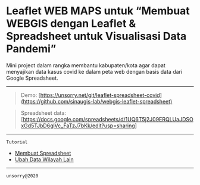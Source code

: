 # Leaflet WEB MAPS untuk “Membuat WEBGIS dengan Leaflet & Spreadsheet untuk Visualisasi Data Pandemi”

Mini project dalam rangka membantu kabupaten/kota agar dapat menyajikan data kasus covid ke dalam peta web dengan basis data dari Google Spreadsheet.

---

> Demo: [https://unsorry.net/git/leaflet-spreadsheet-covid](https://github.com/sinaugis-lab/webgis-leaflet-spreadsheet)

> Spreadsheet data: [https://docs.google.com/spreadsheets/d/1UQ6T5j2J09ERQLUaJDSOxGd5TJbD6glVc_FaTzJ7bKk/edit?usp=sharing]

---

`Tutorial`

- [Membuat Spreadsheet](_tutorial/1.MembuatSpreadsheet.md)
- [Ubah Data Wilayah Lain](_tutorial/2.UbahDataGeojson.md)

---
`unsorry@2020`
